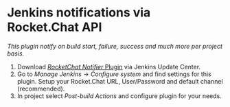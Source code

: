 # Jenkins notifications via Rocket.Chat API

_This plugin notify on build start, failure, success and much more per project basis._

1. Download [_RocketChat Notifier_ Plugin](https://plugins.jenkins.io/rocketchatnotifier) via Jenkins Update Center.
2. Go to _Manage Jenkins_ -&gt; _Configure system_ and find settings for this plugin. Setup your Rocket.Chat URL, User/Password and default channel \(recommended\).
3. In project select _Post-build Actions_ and configure plugin for your needs.


